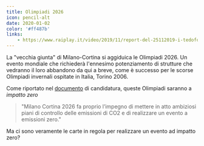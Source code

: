 ```yaml
---
title: Olimpiadi 2026
icon: pencil-alt
date: 2020-01-02
color: '#ff487b'
links:
    - https://www.raiplay.it/video/2019/11/report-del-25112019-i-tedofori-olimpiadi-invernali-Milano-Cortina-7b63ba9a-75da-4e1b-8c3e-1c32f9b5f65e.html
---
```


La "vecchia giunta" di Milano-Cortina si aggiduica le Olimpiadi 2026.
Un evento mondiale che richiederà l'ennesimo potenziamento di strutture che vedranno il loro abbandono da qui a breve, come è successo per le scorse Olimpiadi invernali ospitate in Italia, Torino 2006. 


Come riportato nel [documento](../../media/topics/olimpiadi-2026/31-03-2019-candidatura-milano-cortina.pdf) di candidatura, queste Olimpiadi saranno a _impatto zero_

> "Milano Cortina 2026 fa proprio l’impegno di mettere in atto ambiziosi piani di controllo delle emissioni di CO2 e di realizzare un evento a emissioni zero."

Ma ci sono veramente le carte in regola per realizzare un evento ad impatto zero?
